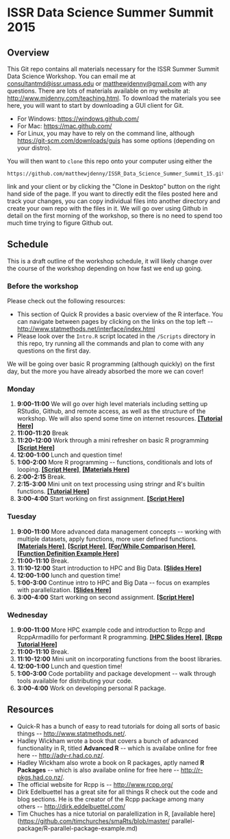 # ISSR Data Science Summer Summit 2015

## Overview

This Git repo contains all materials necessary for the ISSR Summer Summit Data Science Workshop. You can email me at <consultantmd@issr.umass.edu> or <matthewjdenny@gmail.com> with any questions. There are lots of materials available on my website at: <http://www.mjdenny.com/teaching.html>. To download the materials you see here, you will want to start by downloading a GUI client for Git. 

* For Windows: <https://windows.github.com/>
* For Mac: <https://mac.github.com/>
* For Linux, you may have to rely on the command line, although <https://git-scm.com/downloads/guis> has some options (depending on your distro).

You will then want to `clone` this repo onto your computer using either the 

    https://github.com/matthewjdenny/ISSR_Data_Science_Summer_Summit_15.git

link and your client or by clicking the "Clone in Desktop" button on the right hand side of the page. If you want to directly edit the files posted here and track your changes, you can copy individual files into another directory and create your own repo with the files in it.  We will go over using Github in detail on the first morning of the workshop, so there is no need to spend too much time trying to figure Github out.

## Schedule

This is a draft outline of the workshop schedule, it will likely change over the course of the workshop depending on how fast we end up going.

### Before the workshop

Please check out the following resources:

* This section of Quick R provides a basic overview of the R interface. You can navigate between pages by clicking on the links on the top left -- <http://www.statmethods.net/interface/index.html>
* Please look over the `Intro.R` script located in the `/Scripts` directory in this repo, try running all the commands and plan to come with any questions on the first day.

We will be going over basic R programming (although quickly) on the first day, but the more you have already absorbed the more we can cover!

### Monday

1. **9:00-11:00** We will go over high level materials including setting up RStudio, Github, and remote access, as well as the structure of the workshop. We will also spend some time on internet resources. [**[Tutorial Here]**](https://github.com/matthewjdenny/ISSR_Data_Science_Summer_Summit_15/blob/master/Handouts/R_Power_User_Tutorial.md)
2. **11:00-11:20** Break
3. **11:20-12:00** Work through a mini refresher on basic R programming [**[Script Here]**](https://github.com/matthewjdenny/ISSR_Data_Science_Summer_Summit_15/blob/master/Scripts/Intro.R)
4. **12:00-1:00** Lunch and question time!
5. **1:00-2:00** More R programming -- functions, conditionals and lots of looping. [**[Script Here]**](https://github.com/matthewjdenny/ISSR_Data_Science_Summer_Summit_15/blob/master/Scripts/Intermediate.R), [**[Materials Here]**](https://github.com/matthewjdenny/ISSR_Data_Science_Summer_Summit_15/blob/master/Handouts/Intermediate_R.pdf)
6. **2:00-2:15** Break.
7. **2:15-3:00** Mini unit on text processing using stringr and R's builtin functions. [**[Tutorial Here]**](https://github.com/matthewjdenny/ISSR_Data_Science_Summer_Summit_15/blob/master/Handouts/Text_Processing_in_R.md)
8. **3:00-4:00** Start working on first assignment. [**[Script Here]**](https://github.com/matthewjdenny/ISSR_Data_Science_Summer_Summit_15/blob/master/Scripts/Day_One_Exercise.R)

### Tuesday

1. **9:00-11:00** More advanced data management concepts -- working with multiple datasets, apply functions, more user defined functions.  [**[Materials Here]**](https://github.com/matthewjdenny/ISSR_Data_Science_Summer_Summit_15/blob/master/Handouts/Advanced_Data_Management.pdf), [**[Script Here]**](https://github.com/matthewjdenny/ISSR_Data_Science_Summer_Summit_15/blob/master/Scripts/Day_Two_Exercise.R), [**[For/While Comparison Here]**](https://github.com/matthewjdenny/ISSR_Data_Science_Summer_Summit_15/blob/master/Scripts/For_While_Comparison.R), [**[Function Definition Example Here]**](https://github.com/matthewjdenny/ISSR_Data_Science_Summer_Summit_15/blob/master/Scripts/My_Functions.R)
2. **11:00-11:10** Break.
3. **11:10-12:00** Start introduction to HPC and Big Data.  [**[Slides Here]**](https://github.com/matthewjdenny/ISSR_Data_Science_Summer_Summit_15/blob/master/Handouts/HPC_Intro.pdf)  
4. **12:00-1:00** lunch and question time!
5. **1:00-3:00** Continue intro to HPC and Big Data -- focus on examples with parallelization. [**[Slides Here]**](https://github.com/matthewjdenny/ISSR_Data_Science_Summer_Summit_15/blob/master/Handouts/HPC_Programming.pdf) 
6. **3:00-4:00** Start working on second assignment.  [**[Script Here]**](https://github.com/matthewjdenny/ISSR_Data_Science_Summer_Summit_15/blob/master/Scripts/Day_Two_Exercise.R)

### Wednesday

1. **9:00-11:00** More HPC example code and introduction to Rcpp and RcppArmadillo for performant R programming. [**[HPC Slides Here]**](https://github.com/matthewjdenny/ISSR_Data_Science_Summer_Summit_15/blob/master/Handouts/HPC_Programming.pdf), [**[Rcpp Tutorial Here]**](https://github.com/matthewjdenny/ISSR_Data_Science_Summer_Summit_15/blob/master/Handouts/Rcpp_Tutorial.md) 
2. **11:00-11:10** Break.
3. **11:10-12:00** Mini unit on incorporating functions from the boost libraries.
4. **12:00-1:00** Lunch and question time!
5. **1:00-3:00** Code portability and package development -- walk through tools available for distributing your code.
6. **3:00-4:00** Work on developing personal R package. 

## Resources

* Quick-R has a bunch of easy to read tutorials for doing all sorts of basic things -- <http://www.statmethods.net/>.
* Hadley Wickham wrote a book that covers a bunch of advanced functionality in R, titled **Advanced R** -- which is availabe online for free here -- <http://adv-r.had.co.nz/>.
* Hadley Wickham also wrote a book on R packages, aptly named **R Packages** -- which is also availabe online for free here -- <http://r-pkgs.had.co.nz/>.
* The official website for Rcpp is -- <http://www.rcpp.org/>
* Dirk Edelbuettel has a great site for all things R check out the code and blog sections. He is the creator of the Rcpp package among many others -- <http://dirk.eddelbuettel.com/>
* Tim Chuches has a nice tutorial on paralellization in R, [available here](https://github.com/timchurches/smaRts/blob/master/
parallel-package/R-parallel-package-example.md)


